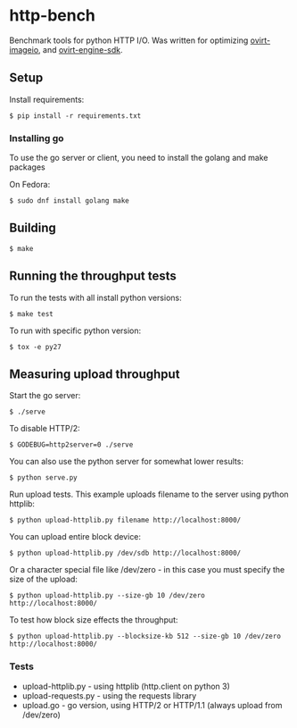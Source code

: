 # http-bench

Benchmark tools for python HTTP I/O. Was written for optimizing
[ovirt-imageio](https://github.com/ovirt/ovirt-imageio), and
[ovirt-engine-sdk](https://github.com/ovirt/ovirt-engine-sdk).


## Setup

Install requirements:

    $ pip install -r requirements.txt


### Installing go

To use the go server or client, you need to install the golang and make
packages

On Fedora:

    $ sudo dnf install golang make


## Building

    $ make


## Running the throughput tests

To run the tests with all install python versions:

    $ make test

To run with specific python version:

    $ tox -e py27


## Measuring upload throughput

Start the go server:

    $ ./serve

To disable HTTP/2:

    $ GODEBUG=http2server=0 ./serve

You can also use the python server for somewhat lower results:

    $ python serve.py

Run upload tests. This example uploads filename to the server using
python httplib:

    $ python upload-httplib.py filename http://localhost:8000/

You can upload entire block device:

    $ python upload-httplib.py /dev/sdb http://localhost:8000/

Or a character special file like /dev/zero - in this case you must
specify the size of the upload:

    $ python upload-httplib.py --size-gb 10 /dev/zero http://localhost:8000/

To test how block size effects the throughput:

    $ python upload-httplib.py --blocksize-kb 512 --size-gb 10 /dev/zero http://localhost:8000/


### Tests

- upload-httplib.py - using httplib (http.client on python 3)
- upload-requests.py - using the requests library
- upload.go - go version, using HTTP/2 or HTTP/1.1 (always upload from /dev/zero)
